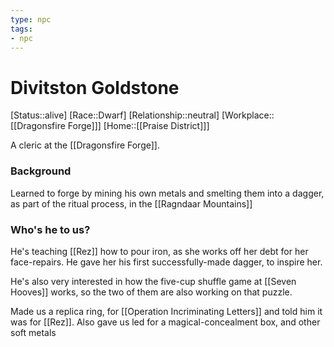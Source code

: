 ```yaml
---
type: npc
tags: 
- npc
---
```


# Divitston Goldstone
[Status::alive]
[Race::Dwarf]
[Relationship::neutral]
[Workplace::[[Dragonsfire Forge]]]
[Home::[[Praise District]]]

A cleric at the [[Dragonsfire Forge]]. 

### Background
Learned to forge by mining his own metals and smelting them into a dagger, as part of the ritual process, in the [[Ragndaar Mountains]]

### Who's he to us?
He's teaching [[Rez]] how to pour iron, as she works off her debt for her face-repairs. He gave her his first successfully-made dagger, to inspire her.

He's also very interested in how the five-cup shuffle game at [[Seven Hooves]] works, so the two of them are also working on that puzzle.

Made us a replica ring, for [[Operation Incriminating Letters]] and told him it was for [[Rez]]. Also gave us led for a magical-concealment box, and other soft metals

